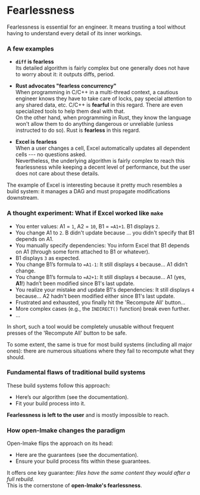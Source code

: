 <!-- This file is part of the open-lmake distribution (git@github.com:cesar-douady/open-lmake.git)-->
<!-- Copyright (c) 2023-2025 Doliam-->
<!-- This program is free software: you can redistribute/modify under the terms of the GPL-v3 (https://www.gnu.org/licenses/gpl-3.0.html).-->
<!-- This program is distributed WITHOUT ANY WARRANTY, without even the implied warranty of MERCHANTABILITY or FITNESS FOR A PARTICULAR PURPOSE.-->
<!-- Why open-lmake-->

# Fearlessness

Fearlessness is essential for an engineer.
It means trusting a tool without having to understand every detail of its inner workings.

### A few examples

- **`diff` is fearless**  
  Its detailed algorithm is fairly complex but one generally does not have to worry about it: it outputs diffs, period.

- **Rust advocates "fearless concurrency"**  
  When programming in C/C++ in a multi-thread context, a cautious engineer knows they have to take care of locks, pay special attention to any shared data, etc. C/C++ is **fearful** in this regard.
  There are even specialized tools to help them deal with that.  
  On the other hand, when programming in Rust, they know the language won't allow them to do anything dangerous or unreliable (unless instructed to do so).
  Rust is **fearless** in this regard.

- **Excel is fearless**  
  When a user changes a cell, Excel automatically updates all dependent cells --- no questions asked.  
  Nevertheless, the underlying algorithm is fairly complex to reach this fearlessness while keeping a decent level of performance, but the user does not care about these details.

The example of Excel is interesting because it pretty much resembles a build system: it manages a DAG and must propagate modifications downstream.

### A thought experiment: What if Excel worked like `make`

- You enter values: A1 = `1`, A2 = `10`, B1 = `=A1+1`. B1 displays `2`.
- You change A1 to `2`. B didn't update because ... you didn't specify that B1 depends on A1.
- You manually specify dependencies: You inform Excel that B1 depends on A1 (through some form attached to B1 or whatever).
- B1 displays `3` as expected.
- You change B1’s formula to `=A1-1`: It still displays `4` because... A1 didn’t change.
- You change B1’s formula to `=A2+1`: It still displays `4` because... A1 (yes, **A1**!) hadn’t been modified since B1's last update.
- You realize your mistake and update B1's dependencies: It still displays `4` because... A2 hadn't been modified either since B1's last update.
- Frustrated and exhausted, you finally hit the 'Recompute All' button...
- More complex cases (e.g., the `INDIRECT()` function) break even further.
- ...

In short, such a tool would be completely unusable without frequent presses of the 'Recompute All' button to be safe.

To some extent, the same is true for most build systems (including all major ones): there are numerous situations where they fail to recompute what they should.

### Fundamental flaws of traditional build systems

These build systems follow this approach:

- Here’s our algorithm (see the documentation).
- Fit your build process into it.

**Fearlessness is left to the user** and is mostly impossible to reach.

### How open-lmake changes the paradigm

Open-lmake flips the approach on its head:

- Here are the guarantees (see the documentation).
- Ensure your build process fits within these guarantees.

It offers one key guarantee: _files have the same content they would after a full rebuild._  
This is the cornerstone of **open-lmake's fearlessness**.
